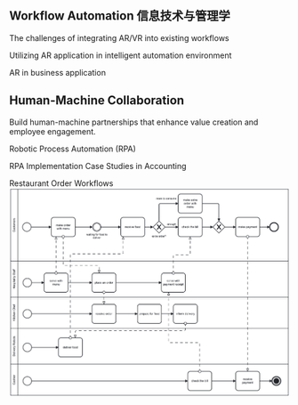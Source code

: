 ## Workflow Automation 信息技术与管理学

The challenges of integrating AR/VR into existing workflows

Utilizing AR application in intelligent automation environment

AR in business application

## Human-Machine Collaboration

Build human-machine partnerships that enhance value creation and employee engagement.

Robotic Process Automation (RPA)

RPA Implementation Case Studies in Accounting

Restaurant Order Workflows
![](https://github.com/softdata/atasteofmemory/blob/asset/restaurant_order_workflows.png)
